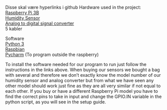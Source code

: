 Disse skal være hyperlinks i github
Hardware used in the project:      
[Raspberry Pi 3B](https://www.power.no/datakomponenter/hovedkort/raspberry-pi-3-model-b/p-875483/)      
[Humidity Sensor      
Analog to digital signal converter](https://www.ebay.com/itm/New-16pcs-Sensor-Module-Board-Kit-for-Arduino-Raspberry-Pi-3-B-2-Model-B/382512267088?ssPageName=STRK%3AMEBIDX%3AIT&_trksid=p2057872.m2749.l2649)     
5 kabler      

Software      
[Python 3](https://www.python.org/download/releases/3.0/)      
[Raspbian](https://www.raspberrypi.org/downloads/raspbian/)      
[Pycharm](https://www.jetbrains.com/pycharm/) (To program outside the raspberry)      


To install the software needed for our program to run just follow the instructions in the links above.
When buying our sensors we bought a bag with several and therefore we don’t exactly know the model number of our humidity sensor and analog converter but from what we have seen any other model should work just fine as they are all very similar if not equal to each other.
If you buy or have a different Raspberry Pi model you have to find the correct pins to take in input and change the GPIO.IN variable in the python script, as you will see in the setup guide.
